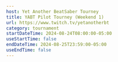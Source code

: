 ```yaml
---
host: Yet Another BeatSaber Tourney
title: YABT Pilot Tourney (Weekend 1)
url: https://www.twitch.tv/yetanotherbt
category: tournament
startDateTime: 2024-08-24T08:00:00-05:00
useStartTime: false
endDateTime: 2024-08-25T23:59:00-05:00
useEndTime: false
---
```

